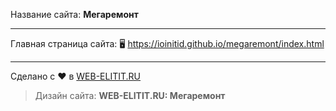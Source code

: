 Название сайта: **Мегаремонт**

------------

Главная страница сайта: 🖥️ https://ioinitid.github.io/megaremont/index.html

------------

Сделано с ❤️ в [WEB-ELITIT.RU](https://www.web-elitit.ru "Web-elitit.ru")
> Дизайн сайта: **WEB-ELITIT.RU: Мегаремонт**
